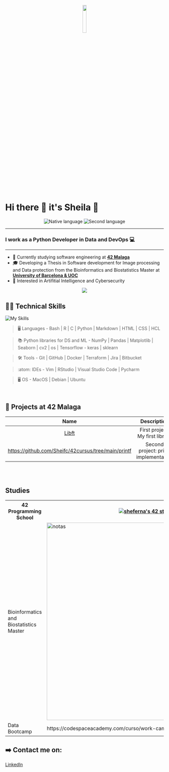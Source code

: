 <p align="center"><img width=15%" src="" alt="" /></p>

# Hi there 👋 it's Sheila 🤗
 <p align="center">
        <img src="https://img.shields.io/badge/Nat-🇪🇸-%23aaaaaa.svg?style=flat" alt="Native language"/>
        <img src="https://img.shields.io/badge/C1-🇬🇧-%23aaaaaa.svg?style=flat" alt="Second language"/>
</p>

---

### I work as a Python Developer in Data and DevOps 💻

---

- 🔭 Currently studying software engineering at **<a href="https://www.42malaga.com/"> 42 Malaga</a>**
- 🎓 Developing a Thesis in Software development for Image processing and Data protection from the Bioinformatics and Biostatistics Master at **<a href="https://campus.uoc.edu/"> University of Barcelona & UOC </a>**
- 👀 Interested in Artifitial Intelligence and Cybersecurity

<p align="center">
  <img src="https://github-readme-stats.vercel.app/api/top-langs/?username=Sheifc&layout=compact&theme=dark&hide_border=true" />
</p>


## 🧑‍💻 Technical Skills

![My Skills](https://skillicons.dev/icons?i=c,bash,python,r,vim,vscode,git,html,css,github)

> :desktop_computer:  Languages - Bash | R | C | Python | Markdown | HTML | CSS | HCL

> 📚 Python libraries for DS and ML - NumPy | Pandas | Matplotlib | Seaborn | cv2 | os | Tensorflow - keras | sklearn

> :hammer_and_wrench:  Tools -  Git | GitHub | Docker | Terraform | Jira | Bitbucket

> :atom:  IDEs -   Vim | RStudio | Visual Studio Code | Pycharm

> :desktop_computer: OS - MacOS | Debian | Ubuntu

<br>

## 💾 Projects at 42 Malaga
|	Name                                               |	Description                                    |
|:--------------------------------------------------:|:----------------------------------------------:|
|	[Libft](https://github.com/Sheifc/42cursus/tree/main/libft) |  First project: My first library      |
| https://github.com/Sheifc/42cursus/tree/main/printf | Second project: printf implementation         |

<br>

<br>

<h2>Studies</h2>

<table style="width:100%">
  <tr>
    <th>42 Programming School</th>
    <th><a href="https://github.com/oakoudad/badge42"><img src="https://badge.mediaplus.ma/greenbinary/sheferna?1337Badge=off&UM6P=off" alt="sheferna's 42 stats" /></a></th>
  </tr>
  <tr>
    <td>Bioinformatics and Biostatistics Master</td>
    <td><img width="626" alt="notas" src="https://github.com/Sheifc/Sheifc/assets/115345487/bbd58baa-bd78-4136-ac27-2f42953a10df"></a></td>
  </tr>
   <tr>
    <td>Data Bootcamp</td>
    <td>https://codespaceacademy.com/curso/work-camp-data-science/</td>
  </tr>
</table>


## ➡️ Contact me on: 
[LinkedIn](https://www.linkedin.com/in/sheifc/)



